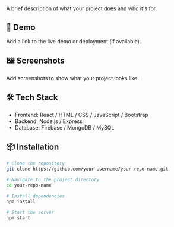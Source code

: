 # 

A brief description of what your project does and who it's for.

## 🚀 Demo

Add a link to the live demo or deployment (if available).

## 🖼️ Screenshots

Add screenshots to show what your project looks like.

## 🛠️ Tech Stack

- Frontend: React / HTML / CSS / JavaScript / Bootstrap
- Backend: Node.js / Express
- Database: Firebase / MongoDB / MySQL

## 📦 Installation

```bash
# Clone the repository
git clone https://github.com/your-username/your-repo-name.git

# Navigate to the project directory
cd your-repo-name

# Install dependencies
npm install

# Start the server
npm start
